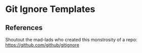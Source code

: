 # Git Ignore Templates

## References

Shoutout the mad-lads who created this monstrosity of a repo: <https://github.com/github/gitignore>
